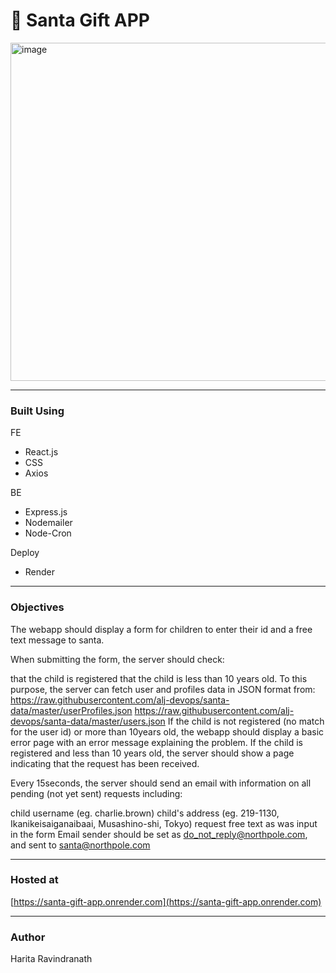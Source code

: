 # 🎅 Santa Gift APP

<img width="541" alt="image" src="https://github.com/harita-gr/santa-gift-app/assets/61909695/0370d688-4ce0-4480-9243-57bce0dc9cf7">

---
### Built Using
FE
- React.js
- CSS
- Axios
  
BE
- Express.js
- Nodemailer
- Node-Cron
  
Deploy
- Render
---
### Objectives
The webapp should display a form for children to enter their id and a free text message to santa.

When submitting the form, the server should check:

that the child is registered
that the child is less than 10 years old. To this purpose, the server can fetch user and profiles data in JSON format from:
https://raw.githubusercontent.com/alj-devops/santa-data/master/userProfiles.json
https://raw.githubusercontent.com/alj-devops/santa-data/master/users.json
If the child is not registered (no match for the user id) or more than 10years old, the webapp should display a basic error page with an error message explaining the problem.
If the child is registered and less than 10 years old, the server should show a page indicating that the request has been received.

Every 15seconds, the server should send an email with information on all pending (not yet sent) requests including:

child username (eg. charlie.brown)
child's address (eg. 219-1130, Ikanikeisaiganaibaai, Musashino-shi, Tokyo)
request free text as was input in the form
Email sender should be set as do_not_reply@northpole.com, and sent to santa@northpole.com

---
### Hosted at
[https://santa-gift-app.onrender.com](https://santa-gift-app.onrender.com)

---
### Author
Harita Ravindranath




